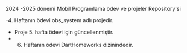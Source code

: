 2024 -2025 dönemi Mobil Programlama ödev ve projeler Repository'si

-4. Haftanın ödevi obs_system adlı projedir.
- Proje 5. hafta ödevi için güncellenmiştir.
- 6. Haftanın ödevi DartHomeworks dizinindedir.

